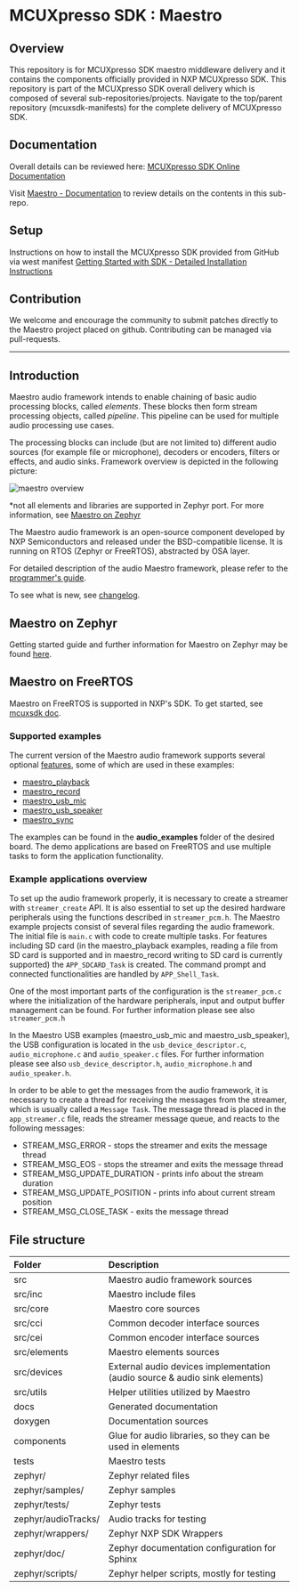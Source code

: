 # MCUXpresso SDK : Maestro

## Overview
This repository is for MCUXpresso SDK maestro middleware delivery and it contains the components officially provided in NXP MCUXpresso SDK. This repository is part of the MCUXpresso SDK overall delivery which is composed of several sub-repositories/projects. Navigate to the top/parent repository (mcuxsdk-manifests) for the complete delivery of MCUXpresso SDK.

## Documentation
Overall details can be reviewed here: [MCUXpresso SDK Online Documentation](https://mcuxpresso.nxp.com/mcuxsdk/latest/html/introduction/README.html)

Visit [Maestro - Documentation](https://mcuxpresso.nxp.com/mcuxsdk/latest/html/middleware/audio_voice/maestro/index.html) to review details on the contents in this sub-repo.

## Setup
Instructions on how to install the MCUXpresso SDK provided from GitHub via west manifest [Getting Started with SDK - Detailed Installation Instructions](https://mcuxpresso.nxp.com/mcuxsdk/latest/html/gsd/installation.html#installation)

## Contribution
We welcome and encourage the community to submit patches directly to the Maestro project placed on github.
Contributing can be managed via pull-requests.

---------------------------------
## Introduction

Maestro audio framework intends to enable chaining of basic audio processing blocks, called *elements*. These blocks then form stream processing objects, called *pipeline*.
This pipeline can be used for multiple audio processing use cases.

The processing blocks can include (but are not limited to) different audio sources (for example file or microphone), decoders or encoders, filters or effects, and audio sinks. Framework overview is depicted in the following picture:

![maestro overview](doxygen/common/maestroApp.svg)

\*not all elements and libraries are supported in Zephyr port. For more information, see [Maestro on Zephyr](zephyr/README.rst)

The Maestro audio framework is an open-source component developed by NXP Semiconductors and released under the BSD-compatible license. It is running on RTOS (Zephyr or FreeRTOS), abstracted by OSA layer.

For detailed description of the audio Maestro framework, please refer to the [programmer's guide](doxygen/ProgrammersGuide.md).

To see what is new, see [changelog](CHANGELOG.md).

## Maestro on Zephyr

Getting started guide and further information for Maestro on Zephyr may be found [here](zephyr/README.rst).

## Maestro on FreeRTOS

Maestro on FreeRTOS is supported in NXP's SDK. To get started, see [mcuxsdk doc](https://mcuxpresso.nxp.com/mcuxsdk/latest/html/index.html).

### Supported examples

The current version of the Maestro audio framework supports several optional [features](doxygen/supported_features.md), some of which are used in these examples:

- [maestro_playback](doxygen/maestro_playback.md)
- [maestro_record](doxygen/maestro_record.md)
- [maestro_usb_mic](doxygen/maestro_usb_mic.md)
- [maestro_usb_speaker](doxygen/maestro_usb_speaker.md)
- [maestro_sync](doxygen/maestro_sync.md)

The examples can be found in the **audio_examples** folder of the desired board. The demo applications are based on FreeRTOS and use multiple tasks to form the application functionality.

### Example applications overview

To set up the audio framework properly, it is necessary to create a streamer with `streamer_create` API. It is also essential to set up the desired hardware peripherals using the functions described in `streamer_pcm.h`.
The Maestro example projects consist of several files regarding the audio framework. The initial file is `main.c` with code to create multiple tasks.
For features including SD card (in the maestro_playback examples, reading a file from SD card is supported and in maestro_record writing to SD card is currently supported) the `APP_SDCARD_Task` is created.
The command prompt and connected functionalities are handled by `APP_Shell_Task`.

One of the most important parts of the configuration is the `streamer_pcm.c` where the initialization of the hardware peripherals, input and output buffer management can be found. For further information please see also `streamer_pcm.h`

In the Maestro USB examples (maestro_usb_mic and maestro_usb_speaker), the USB configuration is located in the `usb_device_descriptor.c`, `audio_microphone.c` and `audio_speaker.c` files. For further information please see also `usb_device_descriptor.h`, `audio_microphone.h` and `audio_speaker.h`.

In order to be able to get the messages from the audio framework, it is necessary to create a thread for receiving the messages from the streamer, which is usually called a `Message Task`.
The message thread is placed in the `app_streamer.c` file, reads the streamer message queue, and reacts to the following messages:

- STREAM_MSG_ERROR -  stops the streamer and exits the message thread
- STREAM_MSG_EOS - stops the streamer and exits the message thread
- STREAM_MSG_UPDATE_DURATION - prints info about the stream duration
- STREAM_MSG_UPDATE_POSITION - prints info about current stream position
- STREAM_MSG_CLOSE_TASK - exits the message thread

## File structure

| Folder | Description |
|:---|:---|
| src | Maestro audio framework sources |
| src/inc | Maestro include files |
| src/core | Maestro core sources |
| src/cci | Common decoder interface sources |
| src/cei | Common encoder interface  sources |
| src/elements | Maestro elements sources |
| src/devices | External audio devices implementation (audio source & audio sink elements) |
| src/utils | Helper utilities utilized by Maestro |
| docs | Generated documentation |
| doxygen | Documentation sources |
| components | Glue for audio libraries, so they can be used in elements |
| tests | Maestro tests |
| zephyr/ | Zephyr related files |
| zephyr/samples/ | Zephyr samples |
| zephyr/tests/ | Zephyr tests |
| zephyr/audioTracks/ | Audio tracks for testing |
| zephyr/wrappers/ | Zephyr NXP SDK Wrappers |
| zephyr/doc/ | Zephyr documentation configuration for Sphinx |
| zephyr/scripts/ | Zephyr helper scripts, mostly for testing |
